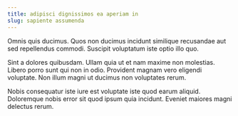 ```yaml
---
title: adipisci dignissimos ea aperiam in
slug: sapiente assumenda
---
```


Omnis quis ducimus. Quos non ducimus incidunt similique recusandae aut sed repellendus commodi. Suscipit voluptatum iste optio illo quo.

Sint a dolores quibusdam. Ullam quia ut et nam maxime non molestias. Libero porro sunt qui non in odio. Provident magnam vero eligendi voluptate. Non illum magni ut ducimus non voluptates rerum.

Nobis consequatur iste iure est voluptate iste quod earum aliquid. Doloremque nobis error sit quod ipsum quia incidunt. Eveniet maiores magni delectus rerum.
